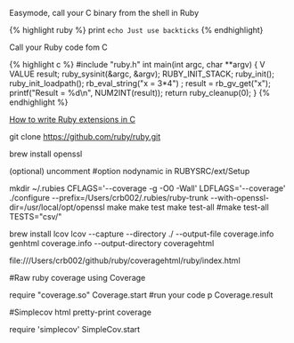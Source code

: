 
Easymode, call your C binary from the shell in Ruby

{% highlight ruby %}
print `echo Just use backticks`
{% endhighlight}

Call your Ruby code fom C

{% highlight c %}
#include "ruby.h"
int main(int argc, char **argv) { V
  VALUE result;
  ruby_sysinit(&argc, &argv);
  RUBY_INIT_STACK;
  ruby_init();
  ruby_init_loadpath();
  rb_eval_string("x = 3*4") ;
  result = rb_gv_get("x");
  printf("Result = %d\n", NUM2INT(result));
  return ruby_cleanup(0);
}
{% endhighlight %}


[How to write Ruby extensions in C](https://github.com/ruby/rubyruby/doc/extension.rdoc)




git clone https://github.com/ruby/ruby.git

brew install openssl 

(optional) uncomment #option nodynamic in RUBYSRC/ext/Setup 

mkdir ~/.rubies
CFLAGS='--coverage -g -O0 -Wall' LDFLAGS='--coverage'   ./configure --prefix=/Users/crb002/.rubies/ruby-trunk --with-openssl-dir=/usr/local/opt/openssl
make
make test
make test-all
#make test-all TESTS="csv/"

brew install lcov
lcov --capture --directory ./  --output-file coverage.info
genhtml coverage.info --output-directory coveragehtml

file:///Users/crb002/github/ruby/coveragehtml/ruby/index.html

#Raw ruby coverage using Coverage

require "coverage.so"
Coverage.start
#run your code
p Coverage.result

#Simplecov html pretty-print coverage

require 'simplecov'
SimpleCov.start






